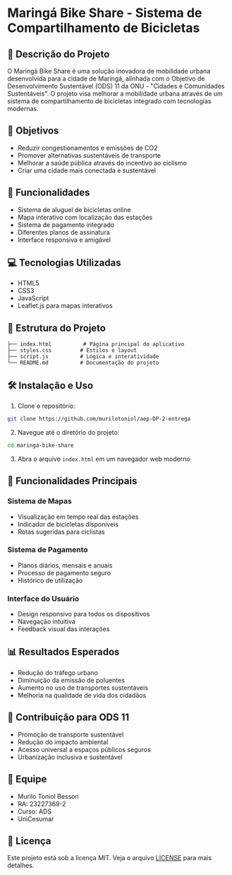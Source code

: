 # Maringá Bike Share - Sistema de Compartilhamento de Bicicletas

## 📝 Descrição do Projeto
O Maringá Bike Share é uma solução inovadora de mobilidade urbana desenvolvida para a cidade de Maringá, alinhada com o Objetivo de Desenvolvimento Sustentável (ODS) 11 da ONU - "Cidades e Comunidades Sustentáveis". O projeto visa melhorar a mobilidade urbana através de um sistema de compartilhamento de bicicletas integrado com tecnologias modernas.

## 🎯 Objetivos
- Reduzir congestionamentos e emissões de CO2
- Promover alternativas sustentáveis de transporte
- Melhorar a saúde pública através do incentivo ao ciclismo
- Criar uma cidade mais conectada e sustentável

## 🚀 Funcionalidades
- Sistema de aluguel de bicicletas online
- Mapa interativo com localização das estações
- Sistema de pagamento integrado
- Diferentes planos de assinatura
- Interface responsiva e amigável

## 💻 Tecnologias Utilizadas
- HTML5
- CSS3
- JavaScript
- Leaflet.js para mapas interativos

## 📁 Estrutura do Projeto
```
├── index.html          # Página principal do aplicativo
├── styles.css         # Estilos e layout
├── script.js          # Lógica e interatividade
└── README.md          # Documentação do projeto
```

## 🛠️ Instalação e Uso
1. Clone o repositório:
```bash
git clone https://github.com/murilotoniol/aep-DP-2-entrega
```

2. Navegue até o diretório do projeto:
```bash
cd maringa-bike-share
```

3. Abra o arquivo `index.html` em um navegador web moderno

## 📱 Funcionalidades Principais

### Sistema de Mapas
- Visualização em tempo real das estações
- Indicador de bicicletas disponíveis
- Rotas sugeridas para ciclistas

### Sistema de Pagamento
- Planos diários, mensais e anuais
- Processo de pagamento seguro
- Histórico de utilização

### Interface do Usuário
- Design responsivo para todos os dispositivos
- Navegação intuitiva
- Feedback visual das interações

## 📊 Resultados Esperados
- Redução do tráfego urbano
- Diminuição da emissão de poluentes
- Aumento no uso de transportes sustentáveis
- Melhoria na qualidade de vida dos cidadãos

## 🤝 Contribuição para ODS 11
- Promoção de transporte sustentável
- Redução do impacto ambiental
- Acesso universal a espaços públicos seguros
- Urbanização inclusiva e sustentável

## 👥 Equipe
- Murilo Toniol Besson
- RA: 23227369-2
- Curso: ADS
- UniCesumar

## 📄 Licença
Este projeto está sob a licença MIT. Veja o arquivo [LICENSE](LICENSE) para mais detalhes.
